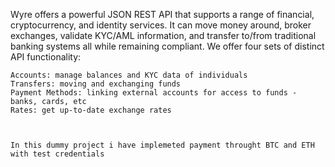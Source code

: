 
Wyre offers a powerful JSON REST API that supports a range of financial, cryptocurrency, and identity services. It can move money around, broker exchanges, validate KYC/AML information, and transfer to/from traditional banking systems all while remaining compliant. We offer four sets of distinct API functionality:

    Accounts: manage balances and KYC data of individuals
    Transfers: moving and exchanging funds
    Payment Methods: linking external accounts for access to funds - banks, cards, etc
    Rates: get up-to-date exchange rates



    In this dummy project i have implemeted payment throught BTC and ETH
    with test credentials 



    

